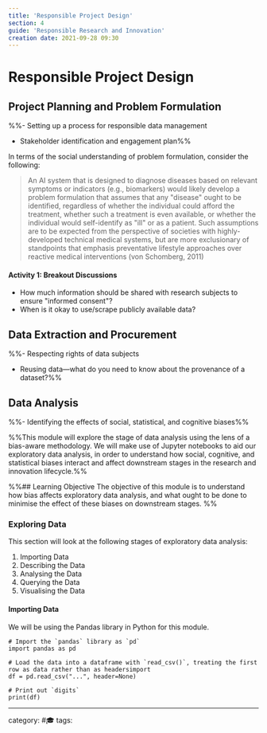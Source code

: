 ```yaml
---
title: 'Responsible Project Design'
section: 4
guide: 'Responsible Research and Innovation'
creation date: 2021-09-28 09:30
---
```

# Responsible Project Design
## Project Planning and Problem Formulation
%%- Setting up a process for responsible data management
- Stakeholder identification and engagement plan%%

In terms of the social understanding of problem formulation, consider the following:

> An AI system that is designed to diagnose diseases based on relevant symptoms or indicators (e.g., biomarkers) would likely develop a problem formulation that assumes that any "disease" ought to be identified, regardless of whether the individual could afford the treatment, whether such a treatment is even available, or whether the individual would self-identify as "ill" or as a patient. Such assumptions are to be expected from the perspective of societies with highly-developed technical medical systems, but are more exclusionary of standpoints that emphasis preventative lifestyle approaches over reactive medical interventions (von Schomberg, 2011)

#### Activity 1: Breakout Discussions
- How much information should be shared with research subjects to ensure "informed consent"?
- When is it okay to use/scrape publicly available data?

## Data Extraction and Procurement
%%- Respecting rights of data subjects
- Reusing data—what do you need to know about the provenance of a dataset?%%

## Data Analysis
%%- Identifying the effects of social, statistical, and cognitive biases%%

%%This module will explore the stage of data analysis using the lens of a bias-aware methodology. We will make use of Jupyter notebooks to aid our exploratory data analysis, in order to understand how social, cognitive, and statistical biases interact and affect downstream stages in the research and innovation lifecycle.%%

%%## Learning Objective
The objective of this module is to understand how bias affects exploratory data analysis, and what ought to be done to minimise the effect of these biases on downstream stages. %%

### Exploring Data
This section will look at the following stages of exploratory data analysis:
1. Importing Data
2. Describing the Data
3. Analysing the Data
4. Querying the Data
5. Visualising the Data

#### Importing Data
We will be using the Pandas library in Python for this module.

```
# Import the `pandas` library as `pd`
import pandas as pd

# Load the data into a dataframe with `read_csv()`, treating the first row as data rather than as headersimport 
df = pd.read_csv("...", header=None)

# Print out `digits`
print(df)
```

* * *
category: #🎓
tags: 